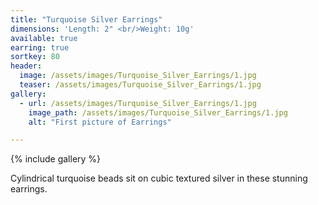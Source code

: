 ```yaml
---
title: "Turquoise Silver Earrings"
dimensions: 'Length: 2" <br/>Weight: 10g'
available: true
earring: true
sortkey: 80
header:
  image: /assets/images/Turquoise_Silver_Earrings/1.jpg
  teaser: /assets/images/Turquoise_Silver_Earrings/1.jpg
gallery:
  - url: /assets/images/Turquoise_Silver_Earrings/1.jpg
    image_path: /assets/images/Turquoise_Silver_Earrings/1.jpg
    alt: "First picture of Earrings"

---
```



{% include gallery %}

Cylindrical turquoise beads sit on cubic textured silver in these stunning earrings.